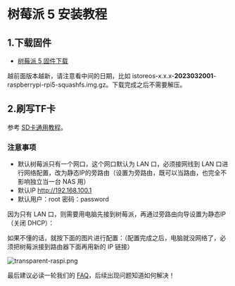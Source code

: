 # 树莓派 5 安装教程

## 1.下载固件

* [树莓派 5 固件下载](https://fw.koolcenter.com/iStoreOS/rpi5/)

越前面版本越新，请注意看中间的日期，比如 istoreos-x.x.x-**2023032001**-raspberrypi-rpi5-squashfs.img.gz。下载完成之后不需要解压。

## 2.刷写TF卡
参考 [SD卡通用教程](/zh/guide/istoreos/install_sd.html)。

### 注意事项

* 默认树莓派只有一个网口，这个网口默认为 LAN 口，必须接网线到 LAN 口进行网络配置，改为静态IP的旁路由（设置为旁路由，既可以当路由，也完全不影响独立当一台 NAS 用）
* 默认IP http://192.168.100.1
* 默认用户：root 密码：password

因为只有 LAN 口，则需要用电脑先接到树莓派，再通过旁路由向导设置为静态IP（关闭 DHCP）：

如果不懂的话，就按下面的图片进行配置：（配置完成之后，电脑就没网络了，必须把树莓派接到路由器下面再用新的 IP 链接）

![transparent-raspi.png](./question/transparent-raspi.png)

最后建议必读一轮我们的 [FAQ](/zh/guide/istoreos/question.html)，后续出现问题知道如何解决！
